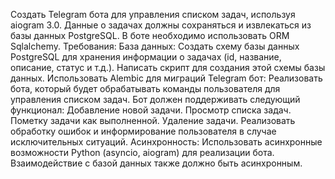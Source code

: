 Создать Telegram бота для управления списком задач, используя aiogram 3.0. Данные о задачах должны сохраняться и извлекаться из базы данных PostgreSQL. В боте необходимо использовать ORM Sqlalchemy.
Требования:
База данных:
 Создать схему базы данных PostgreSQL для хранения информации о задачах (id, название, описание, статус и т.д.).
 Написать скрипт для создания этой схемы базы данных. Использовать Alembic для миграций
  Telegram бот:
 Реализовать бота, который будет обрабатывать команды пользователя для управления списком задач.
 Бот должен поддерживать следующий функционал:
 Добавление новой задачи.
 Просмотр списка задач.
 Пометку задачи как выполненной.
 Удаление задачи.
 Реализовать обработку ошибок и информирование пользователя в случае исключительных ситуаций.
  Асинхронность:
 Использовать асинхронные возможности Python (asyncio, aiogram) для реализации бота.
 Взаимодействие с базой данных также должно быть асинхронным.